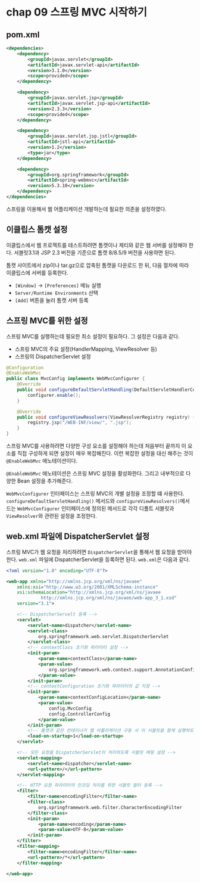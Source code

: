 # chap 09 스프링 MVC 시작하기

## pom.xml

```xml
<dependencies>
    <dependency>
        <groupId>javax.servlet</groupId>
        <artifactId>javax.servlet-api</artifactId>
        <version>3.1.0</version>
        <scope>provided</scope>
    </dependency>

    <dependency>
        <groupId>javax.servlet.jsp</groupId>
        <artifactId>javax.servlet.jsp-api</artifactId>
        <version>2.3.3</version>
        <scope>provided</scope>
    </dependency>

    <dependency>
        <groupId>javax.servlet.jsp.jstl</groupId>
        <artifactId>jstl-api</artifactId>
        <version>1.2</version>
        <type>jar</type>
    </dependency>

    <dependency>
        <groupId>org.springframework</groupId>
        <artifactId>spring-webmvc</artifactId>
        <version>5.3.10</version>
    </dependency>
</dependencies>
```

스프링을 이용해서 웹 어플리케이션 개발하는데 필요한 의존을 설정하였다.

## 이클립스 톰캣 설정

이클립스에서 웹 프로젝트를 테스트하려면 톰캣이나 제티와 같은 웹 서버를 설정해야 한다. 서블릿3.1과 JSP 2.3 버전을 기준으로 톰캣 8/8.5/9 버전을 사용하면 된다.

톰캣 사이트에서 zip이나 tar.gz으로 압축된 톰캣을 다운로드 한 뒤, 다음 절차에 따라 이클립스에 서버를 등록한다.

- `[Window]` -> `[Preferences]` 메뉴 실행
- `Server/Runtime Environments` 선택
- `[Add]` 버튼을 눌러 톰캣 서버 등록

## 스프링 MVC를 위한 설정

스프링 MVC를 실행하는데 필요한 최소 설정이 필요하다. 그 설정은 다음과 같다.

- 스프링 MVC의 주요 설정(HandlerMapping, ViewResolver 등)
- 스프링의 DispatcherServlet 설정

```java
@Configuration
@EnableWebMvc
public class MvcConfig implements WebMvcConfigurer {
	@Override
	public void configureDefaultServletHandling(DefaultServletHandlerConfigurer configurer) {
		configurer.enable();
	}

	@Override
	public void configureViewResolvers(ViewResolverRegistry registry) {
		registry.jsp("/WEB-INF/view/", ".jsp");
	}
}
```
스프링 MVC를 사용하려면 다양한 구성 요소를 설정해야 하는데 처음부터 끝까지 이 요소를 직접 구성하게 되면 설정이 매우 복잡해진다. 이런 복잡한 설정을 대신 해주는 것이 `@EnableWebMvc` 애노테이션이다. 

`@EnableWebMvc` 애노테이션은 스프링 MVC 설정을 활성화한다. 그리고 내부적으로 다양한 Bean 설정을 추가해준다. 

`WebMvcConfigurer` 인터페이스는 스프링 MVC의 개별 설정을 조정할 떄 사용한다. `configureDefaultServletHandling()` 메서드와 `configureViewResolvers()`메서드는 `WebMvcConfigurer` 인터페이스에 정의된 메서드로 각각 디폴트 서블릿과 `ViewResolver`와 관련된 설정을 조정한다. 

## web.xml 파일에 DispatcherServlet 설정

스프링 MVC가 웹 요청을 처리하려면 `DispatcherServlet`을 통해서 웹 요청을 받아야 한다. `web.xml` 파일에 DispatcherServlet을 등록하면 된다. `web.xml`은 다음과 같다.

```xml
<?xml version="1.0" encoding="UTF-8"?>

<web-app xmlns="http://xmlns.jcp.org/xml/ns/javaee" 
	xmlns:xsi="http://www.w3.org/2001/XMLSchema-instance"
	xsi:schemaLocation="http://xmlns.jcp.org/xml/ns/javaee 
             http://xmlns.jcp.org/xml/ns/javaee/web-app_3_1.xsd"
	version="3.1">

	<!-- DispatcherServelt 등록 -->
	<servlet>
		<servlet-name>dispatcher</servlet-name>
		<servlet-class>
			org.springframework.web.servlet.DispatcherServlet
		</servlet-class>
		<!-- contextClass 초기화 파라미터 설정 -->
		<init-param>
			<param-name>contextClass</param-name>
			<param-value>
				org.springframework.web.context.support.AnnotationConfigWebApplicationContext
			</param-value>
		</init-param>
		<!-- contextConfiguration 초기화 파라미터의 값 지정 -->
		<init-param>
			<param-name>contextConfigLocation</param-name>
			<param-value>
				config.MvcConfig
				config.ControllerConfig
			</param-value>
		</init-param>
		<!-- 톰캣과 같은 컨테이너가 웹 어플리케이션 구동 시 이 서블릿을 함께 실행하도록 설정 -->
		<load-on-startup>1</load-on-startup>
	</servlet>

	<!-- 모든 요청을 DispatcherServlet이 처리하도록 서블릿 매핑 설정 -->
	<servlet-mapping>
		<servlet-name>dispatcher</servlet-name>
		<url-pattern>/</url-pattern>
	</servlet-mapping>

	<!-- HTTP 요청 파라미터의 인코딩 처리를 위한 서블릿 필터 등록 -->
	<filter>
		<filter-name>encodingFilter</filter-name>
		<filter-class>
			org.springframework.web.filter.CharacterEncodingFilter
		</filter-class>
		<init-param>
			<param-name>encoding</param-name>
			<param-value>UTF-8</param-value>
		</init-param>
	</filter>
	<filter-mapping>
		<filter-name>encodingFilter</filter-name>
		<url-pattern>/*</url-pattern>
	</filter-mapping>

</web-app>
```

